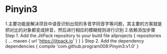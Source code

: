# Pinyin3
1.主要功能是解决项目中语音识别出现的多音字同音字等问题，其主要的方案就是把对比的对象都变成拼音，然后进行相应的模糊规则进行识别
2.依赖添加步骤
Step 1. Add the JitPack repository to your build file
allprojects {
		repositories {
			...
			maven { url 'https://jitpack.io' }
		}
	}
  Step 2. Add the dependency
  dependencies {
	        compile 'com.github.program008:Pinyin3:v1.0'
	}




